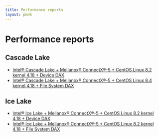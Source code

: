 ```yaml
---
title: Performance reports
layout: pmdk
---
```


# Performance reports

## Cascade Lake
* [Intel&reg; Cascade Lake + Mellanox&reg; ConnectX&reg;-5 + CentOS Linux 8.2 kernel 4.18 + Device DAX](https://github.com/pmem/rpma/releases/download/0.10.0/RPMA_Perf_report_CLX_MLX_CentOS8.2_DEVDAX.pdf)
* [Intel&reg; Cascade Lake + Mellanox&reg; ConnectX&reg;-5 + CentOS Linux 8.4 kernel 4.18 + File System DAX](https://github.com/pmem/rpma/releases/download/0.10.0/RPMA_Perf_report_CLX_MLX_CentOS8.4_FSDAX.pdf)

## Ice Lake
* [Intel&reg; Ice Lake + Mellanox&reg; ConnectX&reg;-5 + CentOS Linux 8.2 kernel 4.18 + Device DAX](https://github.com/pmem/rpma/releases/download/0.14.0/RPMA_Perf_report_ICX_MLX_CentOS8.2_DEVDAX.pdf)
* [Intel&reg; Ice Lake + Mellanox&reg; ConnectX&reg;-5 + CentOS Linux 8.2 kernel 4.18 + File System DAX](https://github.com/pmem/rpma/releases/download/0.14.0/RPMA_Perf_report_ICX_MLX_CentOS8.2_FSDAX.pdf)
